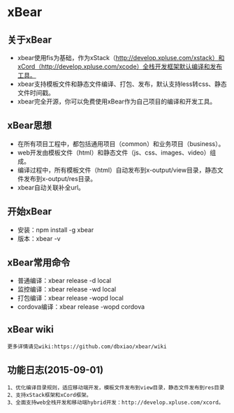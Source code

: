 # xBear

## 关于xBear

* xbear使用fis为基础，作为xStack（http://develop.xpluse.com/xstack）和xCord（http://develop.xpluse.com/xcode）全栈开发框架默认编译和发布工具。
* xbear支持模板文件和静态文件编译、打包、发布，默认支持less转css、静态文件时间戳。
* xbear完全开源，你可以免费使用xBear作为自己项目的编译和开发工具。

## xBear思想

* 在所有项目工程中，都包括通用项目（common）和业务项目（business）。
* web开发由模板文件（html）和静态文件（js、css、images、video）组成。
* 编译过程中，所有模板文件（html）自动发布到x-output/view目录，静态文件发布到x-output/res目录。
* xbear自动关联补全url。

## 开始xBear

* 安装：npm install -g xbear
* 版本：xbear -v

## xBear常用命令

* 普通编译：xbear release -d local
* 监控编译：xbear release -wd local
* 打包编译：xbear release -wopd local
* cordova编译：xbear release -wopd cordova


## xBear wiki

	更多详情请见wiki:https://github.com/dbxiao/xbear/wiki


## 功能日志(2015-09-01)

	1、优化编译目录规则，适应移动端开发，模板文件发布到view目录，静态文件发布到res目录
	2、支持xStack框架和xCord框架。
	3、全面支持web全栈开发和移动端hybrid开发：http://develop.xpluse.com/xcord。